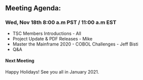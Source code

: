 ## Meeting Agenda:
### Wed, Nov 18th 8:00 a.m PST / 11:00 a.m EST 

- TSC Members Introductions - All
- Project Update & PDF Releases - Mike
- Master the Mainframe 2020 - COBOL Challenges - Jeff Bisti
- Q&A


#### Next Meeting
Happy Holidays! See you all in January 2021.
